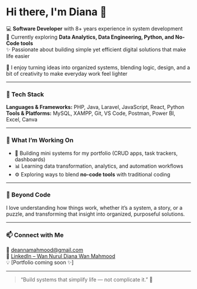 # Hi there, I'm Diana 👋  

💻 **Software Developer** with 8+ years experience in system development  
🌱 Currently exploring **Data Analytics, Data Engineering, Python, and No-Code tools**  
✨ Passionate about building simple yet efficient digital solutions that make life easier

🌿 I enjoy turning ideas into organized systems, blending logic, design, and a bit of creativity to make everyday work feel lighter

---

### 🧠 Tech Stack  

**Languages & Frameworks:** PHP, Java, Laravel, JavaScript, React, Python  
**Tools & Platforms:** MySQL, XAMPP, Git, VS Code, Postman, Power BI, Excel, Canva  

---

### 🚀 What I’m Working On  

- 🧩 Building mini systems for my portfolio (CRUD apps, task trackers, dashboards)  
- 📊 Learning data transformation, analytics, and automation workflows  
- ⚙️ Exploring ways to blend **no-code tools** with traditional coding  

---

### 🌸 Beyond Code  

I love understanding how things work, whether it’s a system, a story, or a puzzle, and transforming that insight into organized, purposeful solutions.  

---

### 📫 Connect with Me  

📧 [deannamahmood@gmail.com](mailto:deannamahmood@gmail.com)  
🔗 [LinkedIn – Wan Nurul Diana Wan Mahmood](https://www.linkedin.com/in/wannuruldianawanmahmood)  
💡 [Portfolio coming soon ✨]  

---

> “Build systems that simplify life — not complicate it.” 🌼
